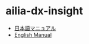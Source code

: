 # ailia-dx-insight

- [日本語マニュアル](https://axinc-ai.github.io/ailia-dx-insight/ja/)
- [English Manual](https://axinc-ai.github.io/ailia-dx-insight/en/)

